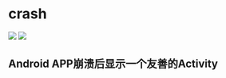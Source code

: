 # crash

![](https://img.shields.io/badge/Version-1.0.0-brightgreen.svg)
[![](https://img.shields.io/badge/Go%20to-%E7%AE%80%E4%B9%A6-brightgreen.svg)](http://blog.csdn.net/w627947015)

## Android APP崩溃后显示一个友善的Activity 

